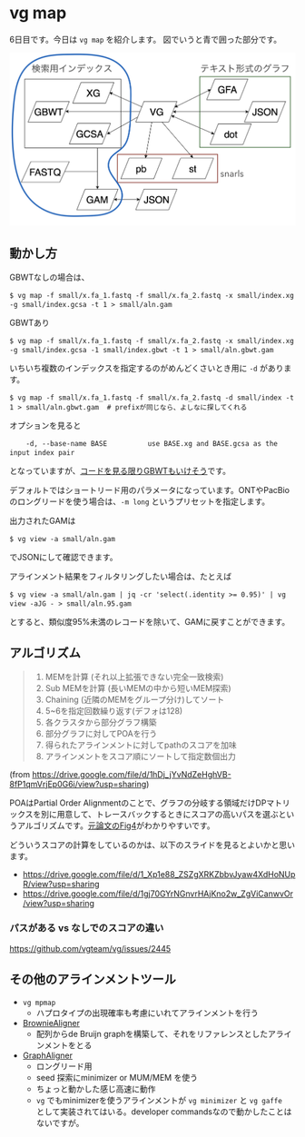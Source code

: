# vg map

6日目です。今日は `vg map` を紹介します。
図でいうと青で囲った部分です。

![day6.png](figure/day6.png)



## 動かし方

GBWTなしの場合は、

```shell
$ vg map -f small/x.fa_1.fastq -f small/x.fa_2.fastq -x small/index.xg -g small/index.gcsa -t 1 > small/aln.gam
```


GBWTあり

```shell
$ vg map -f small/x.fa_1.fastq -f small/x.fa_2.fastq -x small/index.xg -g small/index.gcsa -1 small/index.gbwt -t 1 > small/aln.gbwt.gam
```

いちいち複数のインデックスを指定するのがめんどくさいとき用に `-d` があります。

```shell
$ vg map -f small/x.fa_1.fastq -f small/x.fa_2.fastq -d small/index -t 1 > small/aln.gbwt.gam  # prefixが同じなら、よしなに探してくれる
```

オプションを見ると

```
    -d, --base-name BASE          use BASE.xg and BASE.gcsa as the input index pair
```

となっていますが、[コードを見る限りGBWTもいけそう](https://github.com/vgteam/vg/blob/master/src/subcommand/map_main.cpp#L624-L628)です。



デフォルトではショートリード用のパラメータになっています。ONTやPacBioのロングリードを使う場合は、`-m long` というプリセットを指定します。




出力されたGAMは

```shell
$ vg view -a small/aln.gam
```

でJSONにして確認できます。

アラインメント結果をフィルタリングしたい場合は、たとえば

```shell
$ vg view -a small/aln.gam | jq -cr 'select(.identity >= 0.95)' | vg view -aJG - > small/aln.95.gam
```

とすると、類似度95%未満のレコードを除いて、GAMに戻すことができます。





## アルゴリズム


> 1. MEMを計算 (それ以上拡張できない完全一致検索)
> 2. Sub MEMを計算 (長いMEMの中から短いMEM探索)
> 3. Chaining (近隣のMEMをグループ分け)してソート
> 4. 5~6を指定回数繰り返す(デフォは128)
> 5. 各クラスタから部分グラフ構築
> 6. 部分グラフに対してPOAを行う
> 7. 得られたアラインメントに対してpathのスコアを加味
> 8. アラインメントをスコア順にソートして指定数個出力

(from https://drive.google.com/file/d/1hDj_jYvNdZeHghVB-8fP1qmVrjEp0G6i/view?usp=sharing)



POAはPartial Order Alignmentのことで、グラフの分岐する領域だけDPマトリックスを別に用意して、トレースバックするときにスコアの高いパスを選ぶというアルゴリズムです。[元論文のFig4](https://academic.oup.com/bioinformatics/article/18/3/452/236691)がわかりやすいです。

どういうスコアの計算をしているのかは、以下のスライドを見るとよいかと思います。

* https://drive.google.com/file/d/1_Xp1e88_ZSZgXRKZbbvJyaw4XdHoNUpR/view?usp=sharing
* https://drive.google.com/file/d/1gj70GYrNGnvrHAjKno2w_ZgViCanwvOr/view?usp=sharing



### パスがある vs なしでのスコアの違い

https://github.com/vgteam/vg/issues/2445



## その他のアラインメントツール

* `vg mpmap`
  * ハプロタイプの出現確率も考慮にいれてアラインメントを行う
* [BrownieAligner](https://github.com/biointec/browniealigner)
  * 配列からde Bruijn graphを構築して、それをリファレンスとしたアラインメントをとる
* [GraphAligner](https://github.com/maickrau/GraphAligner)
  * ロングリード用
  * seed 探索にminimizer or MUM/MEM を使う
  * ちょっと動かした感じ高速に動作
  * `vg` でもminimizerを使うアラインメントが `vg minimizer` と `vg gaffe ` として実装されてはいる。developer commandsなので動かしたことはないですが。

